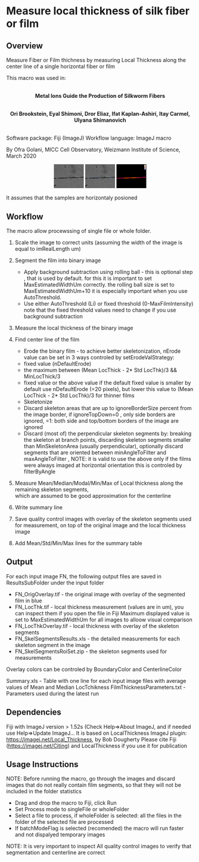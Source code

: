 # Measure local thickness of silk fiber or film    

## Overview

Measure Fiber or Film thichness by measuring Local Thickness along the center line of a single horizontal fiber or film

This macro was used in:  <br/> <br/>
<p align="center">
	<strong>Metal Ions Guide the Production of Silkworm Fibers </strong><br/> <br/>
	</p>
	
<p align="center">
	<strong>Ori Brookstein, Eyal Shimoni, Dror Eliaz, Ifat Kaplan-Ashiri, Itay Carmel, Ulyana Shimanovich </strong><br/> <br/>
	</p>

Software package:  Fiji (ImageJ)
Workflow language: ImageJ macro

By Ofra Golani, MICC Cell Observatory, Weizmann Institute of Science, March 2020

<p align="center">
<img src="PNG/Standart degummed fibers - 13_S0000(TR6)_C00_M0000_ORG.png" width="80" title="Input">
<img src="PNG/Standart_degummed_fibers_-_13_S0000(TR6)_C00_M0000_ORG_OrigOverlay.png" width="80" title="Overlay of measurement regions">
<img src="PNG/Standart_degummed_fibers_-_13_S0000(TR6)_C00_M0000_ORG_LocThkOverlay.png" width="80" title="Local Thickness">
	</p>

It assumes that the samples are horizontaly posioned
  
## Workflow

The macro allow procewssing of single file or whole folder. 

1. Scale the image to correct units (assuming the width of the image is equal to imRealLength um)
2. Segment the film into binary image
	- Apply background subtraction using rolling ball - this is optional step , that is used by default. 
  	  for this it is important to set MaxEstimatedWidthUm correctly. the rolling ball size is set to MaxEstimatedWidthUm+10 
  	  it is especially important when you use AutoThreshold. 
	- Use either AutoThreshold (Li) or fixed threshold (0-MaxFilmIntensity) 
  	 note that the fixed threshold values need to change if you use background subtraction
3. Measure the local thickness of the binary image
4. Find center line of the film 
	- Erode the binary film - to achieve better skeletonization, 
  	  nErode value can be set in 3 ways controled by setErodeValStrategy: 
	- fixed value (nDefaultErode)
 	- the maximum between (Mean LocThick - 2* Std LocThk)/3  && MinLocThick/3
 	- fixed value or the above value if the default fixed value is smaller
 	  by default use nDefaultErode (=20 pixels), but lower this value to (Mean LocThick - 2* Std LocThk)/3 for thinner films 
 	- Skeletonize
 	- Discard skeleton areas that are up to ignoreBorderSize percent from the image border, 
 	  if ignoreTopDown=0 , only side borders are ignored, =1: both side and top/bottom borders of the image are ignored
 	- Discard (most of) the perpendicular skeleton segments by: 
 		breaking the skeleton at branch points, 
 		discarding skeleton segments smaller than MinSkeletonArea (usually perpendicular), 
 		optionally discard segments that are oriented between minAngleToFilter and maxAngleToFilter ,
 		NOTE: it is valid to use the above only if the films were always imaged at horizontal orientation 
 		this is controled by filterByAngle
5. Measure Mean/Median/Modal/Min/Max of Local thickness along the remaining skeleton segments,  
   which are assumed to be good approximation for the centerline 
6. Write summary line 
7. Save quality control images with overlay of the skeleton segments used for measurement, 
   on top of the original image and the local thickness image

8. Add Mean/Std/Min/Max lines for the summary table
 
  	
## Output

For each input image FN, the following output files are saved in ResultsSubFolder under the input folder
- FN_OrigOverlay.tif 	- the original image with overlay of the segmented film in blue
- FN_LocThk.tif			- local thickness measurement (values are in um), you can inspect them if you open the file in Fiji
 	  						  Maximum displayed value is set to MaxEstimatedWidthUm for all images to alloow visual comparison
- FN_LocThkOverlay.tif 	- local thickness with overlay of the skeleton segments
- FN_SkelSegmentsResults.xls - the detailed measurements for each skeleton segment in the image  
- FN_SkelSegmentsRoiSet.zip  - the skeleton segments used for measurements
 
Overlay colors can be controled by BoundaryColor and CenterlineColor
 
Summary.xls  - Table with one line for each input image files with average values of Mean and Median LocTchikness
FilmThicknessParameters.txt - Parameters used during the latest run
 
## Dependencies
Fiji with ImageJ version > 1.52s (Check Help=>About ImageJ, and if needed use Help=>Update ImageJ...
It is based on LocalThickness ImageJ plugin: https://imagej.net/Local_Thickness, by Bob Dougherty
Please cite Fiji (https://imagej.net/Citing) and LocalThickness if you use it for publication
 
##  Usage Instructions
NOTE: Before running the macro, go through the images and discard images that do not really contain film segments, 
      so that they will not be included in the folder statistics
 
- Drag and drop the macro to Fiji, click Run
- Set Process mode to singleFile or wholeFolder
- Select a file to process, if wholeFolder is selected: all the files in the folder of the selected file are processed
- If batchModeFlag is selected (recomended) the macro will run faster and not dispalyed temporary images
 
NOTE: It is very important to inspect All quality control images to verify that segmentation and centerline are correct 
  
